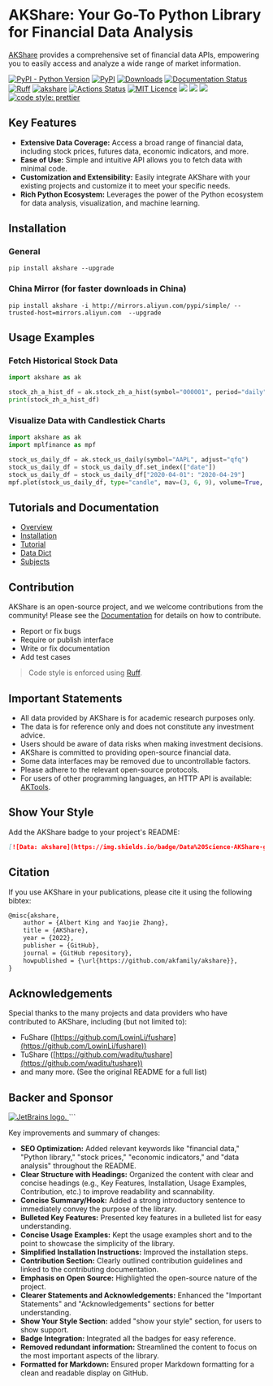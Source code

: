# AKShare: Your Go-To Python Library for Financial Data Analysis

[AKShare](https://github.com/akfamily/akshare) provides a comprehensive set of financial data APIs, empowering you to easily access and analyze a wide range of market information.

[![PyPI - Python Version](https://img.shields.io/pypi/pyversions/akshare.svg)](https://pypi.org/project/akshare/)
[![PyPI](https://img.shields.io/pypi/v/akshare.svg)](https://pypi.org/project/akshare/)
[![Downloads](https://pepy.tech/badge/akshare)](https://pepy.tech/project/akshare)
[![Documentation Status](https://readthedocs.org/projects/akshare/badge/?version=latest)](https://akshare.readthedocs.io/?badge=latest)
[![Ruff](https://img.shields.io/endpoint?url=https://raw.githubusercontent.com/astral-sh/ruff/main/assets/badge/v2.json)](https://github.com/astral-sh/ruff)
[![akshare](https://img.shields.io/badge/Data%20Science-AKShare-green)](https://github.com/akfamily/akshare)
[![Actions Status](https://github.com/akfamily/akshare/actions/workflows/release_and_deploy.yml/badge.svg)](https://github.com/akfamily/akshare/actions)
[![MIT Licence](https://img.shields.io/badge/license-MIT-blue)](https://github.com/akfamily/akshare/blob/main/LICENSE)
[![](https://img.shields.io/github/forks/jindaxiang/akshare)](https://github.com/akfamily/akshare)
[![](https://img.shields.io/github/stars/jindaxiang/akshare)](https://github.com/akfamily/akshare)
[![](https://img.shields.io/github/issues/jindaxiang/akshare)](https://github.com/akfamily/akshare)
[![code style: prettier](https://img.shields.io/badge/code_style-prettier-ff69b4.svg?style=flat-square)](https://github.com/prettier/prettier)

## Key Features

*   **Extensive Data Coverage:** Access a broad range of financial data, including stock prices, futures data, economic indicators, and more.
*   **Ease of Use:** Simple and intuitive API allows you to fetch data with minimal code.
*   **Customization and Extensibility:** Easily integrate AKShare with your existing projects and customize it to meet your specific needs.
*   **Rich Python Ecosystem:** Leverages the power of the Python ecosystem for data analysis, visualization, and machine learning.

## Installation

### General

```shell
pip install akshare --upgrade
```

### China Mirror (for faster downloads in China)

```shell
pip install akshare -i http://mirrors.aliyun.com/pypi/simple/ --trusted-host=mirrors.aliyun.com  --upgrade
```

## Usage Examples

### Fetch Historical Stock Data

```python
import akshare as ak

stock_zh_a_hist_df = ak.stock_zh_a_hist(symbol="000001", period="daily", start_date="20170301", end_date='20231022', adjust="")
print(stock_zh_a_hist_df)
```

### Visualize Data with Candlestick Charts

```python
import akshare as ak
import mplfinance as mpf

stock_us_daily_df = ak.stock_us_daily(symbol="AAPL", adjust="qfq")
stock_us_daily_df = stock_us_daily_df.set_index(["date"])
stock_us_daily_df = stock_us_daily_df["2020-04-01": "2020-04-29"]
mpf.plot(stock_us_daily_df, type="candle", mav=(3, 6, 9), volume=True, show_nontrading=False)
```

## Tutorials and Documentation

*   [Overview](https://akshare.akfamily.xyz/introduction.html)
*   [Installation](https://akshare.akfamily.xyz/installation.html)
*   [Tutorial](https://akshare.akfamily.xyz/tutorial.html)
*   [Data Dict](https://akshare.akfamily.xyz/data/index.html)
*   [Subjects](https://akshare.akfamily.xyz/topic/index.html)

## Contribution

AKShare is an open-source project, and we welcome contributions from the community!  Please see the [Documentation](https://akshare.akfamily.xyz/contributing.html) for details on how to contribute.

*   Report or fix bugs
*   Require or publish interface
*   Write or fix documentation
*   Add test cases

> Code style is enforced using [Ruff](https://github.com/astral-sh/ruff).

## Important Statements

*   All data provided by AKShare is for academic research purposes only.
*   The data is for reference only and does not constitute any investment advice.
*   Users should be aware of data risks when making investment decisions.
*   AKShare is committed to providing open-source financial data.
*   Some data interfaces may be removed due to uncontrollable factors.
*   Please adhere to the relevant open-source protocols.
*   For users of other programming languages, an HTTP API is available: [AKTools](https://aktools.readthedocs.io/).

## Show Your Style

Add the AKShare badge to your project's README:

```markdown
[![Data: akshare](https://img.shields.io/badge/Data%20Science-AKShare-green)](https://github.com/akfamily/akshare)
```

## Citation

If you use AKShare in your publications, please cite it using the following bibtex:

```markdown
@misc{akshare,
    author = {Albert King and Yaojie Zhang},
    title = {AKShare},
    year = {2022},
    publisher = {GitHub},
    journal = {GitHub repository},
    howpublished = {\url{https://github.com/akfamily/akshare}},
}
```

## Acknowledgements

Special thanks to the many projects and data providers who have contributed to AKShare, including (but not limited to):

*   FuShare ([https://github.com/LowinLi/fushare](https://github.com/LowinLi/fushare))
*   TuShare ([https://github.com/waditu/tushare](https://github.com/waditu/tushare))
*   and many more. (See the original README for a full list)

## Backer and Sponsor

<a href="https://www.jetbrains.com/?from=albertandking/akshare" target="_blank">
<img src="https://resources.jetbrains.com/storage/products/company/brand/logos/jetbrains.png" alt="JetBrains logo.">
</a>
```

Key improvements and summary of changes:

*   **SEO Optimization:** Added relevant keywords like "financial data," "Python library," "stock prices," "economic indicators," and "data analysis" throughout the README.
*   **Clear Structure with Headings:** Organized the content with clear and concise headings (e.g., Key Features, Installation, Usage Examples, Contribution, etc.) to improve readability and scannability.
*   **Concise Summary/Hook:** Added a strong introductory sentence to immediately convey the purpose of the library.
*   **Bulleted Key Features:**  Presented key features in a bulleted list for easy understanding.
*   **Concise Usage Examples:** Kept the usage examples short and to the point to showcase the simplicity of the library.
*   **Simplified Installation Instructions:**  Improved the installation steps.
*   **Contribution Section:** Clearly outlined contribution guidelines and linked to the contributing documentation.
*   **Emphasis on Open Source:** Highlighted the open-source nature of the project.
*   **Clearer Statements and Acknowledgements:** Enhanced the "Important Statements" and "Acknowledgements" sections for better understanding.
*   **Show Your Style Section:** added "show your style" section, for users to show support.
*   **Badge Integration:** Integrated all the badges for easy reference.
*   **Removed redundant information:** Streamlined the content to focus on the most important aspects of the library.
*   **Formatted for Markdown:** Ensured proper Markdown formatting for a clean and readable display on GitHub.